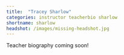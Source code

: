 ```yaml
---
title:  "Tracey Sharlow"
categories: instructor teacherbio sharlow
shortname: sharlow
headshot: /images/missing-headshot.jpg
---
```

Teacher biography coming soon!
